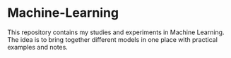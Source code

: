 # Machine-Learning
This repository contains my studies and experiments in Machine Learning.  
The idea is to bring together different models in one place with practical examples and notes.
